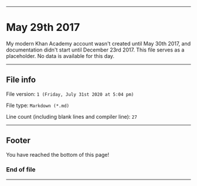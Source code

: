 
***

# May 29th 2017

My modern Khan Academy account wasn't created until May 30th 2017, and documentation didn't start until December 23rd 2017. This file serves as a placeholder. No data is available for this day.

***

## File info

File version: `1 (Friday, July 31st 2020 at 5:04 pm)`

File type: `Markdown (*.md)`

Line count (including blank lines and compiler line): `27`

***

## Footer

You have reached the bottom of this page!

### End of file

***
